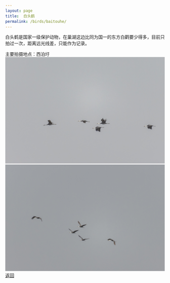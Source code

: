```yaml
---
layout: page
title: 	白头鹤
permalink: /birds/baitouhe/
---
```

白头鹤是国家一级保护动物，在巢湖这边比同为国一的东方白鹳要少得多，目前只拍过一次，距离远光线差，只能作为记录。

主要拍摄地点：西泊圩
![](../picture/白头鹤/0U9A3730-CR3_DxO_DeepPRIMEXD.jpg)
![](../picture/白头鹤/0U9A3733-CR3_DxO_DeepPRIMEXD.jpg)
[返回](../../)
